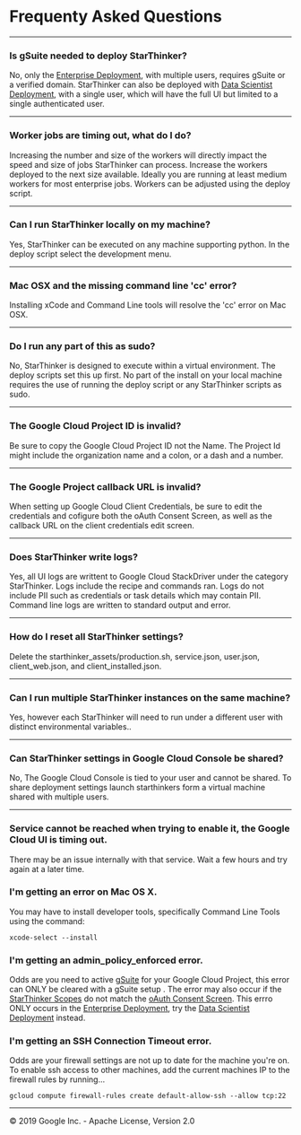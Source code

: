 # Frequenty Asked Questions

---
### Is gSuite needed to deploy StarThinker?
No, only the [Enterprise Deployment](deploy_enterprise.md), with multiple users, requires gSuite or a verified domain.  StarThinker can also be deployed with [Data Scientist Deployment](deploy_scientist.md), with a single user, which will have the full UI but limited to a single authenticated user.

---
### Worker jobs are timing out, what do I do?
Increasing the number and size of the workers will directly impact the speed and size of jobs StarThinker can process.  Increase the workers deployed to the next size available.  Ideally you are running at least medium workers for most enterprise jobs.  Workers can be adjusted using the deploy script.

---
### Can I run StarThinker locally on my machine?
Yes, StarThinker can be executed on any machine supporting python.  In the deploy script select the development menu.

---
### Mac OSX and the missing command line 'cc' error? 
Installing xCode and Command Line tools will resolve the 'cc' error on Mac OSX.

---
### Do I run any part of this as sudo?
No, StarThinker is designed to execute within a virtual environment.  The deploy scripts set this up first.  No part of the install on your local machine requires the use of running the deploy script or any StarThinker scripts as sudo.

---
### The Google Cloud Project ID is invalid?
Be sure to copy the Google Cloud Project ID not the Name. The Project Id might include the organization name and a colon, or a dash and a number.

---
### The Google Project callback URL is invalid?
When setting up Google Cloud Client Credentials, be sure to edit the credentials and cofigure both the oAuth Consent Screen, as well as the callback URL on the client credentials edit screen.

---
### Does StarThinker write logs?
Yes, all UI logs are writtent to Google Cloud StackDriver under the category StarThinker.  Logs include the recipe and commands ran.  Logs do not include PII such as credentials or task details which may contain PII.  Command line logs are written to standard output and error. 

---
### How do I reset all StarThinker settings?
Delete the starthinker_assets/production.sh, service.json, user.json, client_web.json, and client_installed.json.

---
### Can I run multiple StarThinker instances on the same machine?
Yes, however each StarThinker will need to run under a different user with distinct environmental variables..  

---
### Can StarThinker settings in Google Cloud Console be shared?
No, The Google Cloud Console is tied to your user and cannot be shared.  To share deployment settings launch starthinkers form a virtual machine shared with multiple users.

---
### Service cannot be reached when trying to enable it, the Google Cloud UI is timing out.
There may be an issue internally with that service.  Wait a few hours and try again at a later time.


### I'm getting an error on Mac OS X.
You may have to install developer tools, specifically Command Line Tools using the command:
```
xcode-select --install
```

### I'm getting an admin_policy_enforced error.
Odds are you need to active [gSuite](https://gsuite.google.com) for your Google Cloud Project, this error can ONLY be cleared with a gSuite setup . The error may also occur if the [StarThinker Scopes](../starthinker/config.py) do not match the [oAuth Consent Screen](https://console.cloud.google.com/apis/credentials/consent). This errro ONLY occurs in the [Enterprise Deployment](deploy_enterprise.md), try the [Data Scientist Deployment](deploy_scientist.md) instead.

### I'm getting an SSH Connection Timeout error.
Odds are your firewall settings are not up to date for the machine you're on.  To enable ssh access to other machines, add the current machines IP to the firewall rules by running...
```
gcloud compute firewall-rules create default-allow-ssh --allow tcp:22
```

--- 
&copy; 2019 Google Inc. - Apache License, Version 2.0
